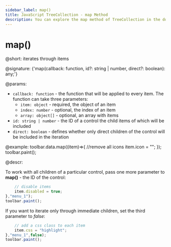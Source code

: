 ```yaml
---
sidebar_label: map()
title: JavaScript TreeCollection - map Method
description: You can explore the map method of TreeCollection in the documentation of the DHTMLX JavaScript UI library. Browse developer guides and API reference, try out code examples and live demos, and download a free 30-day evaluation version of DHTMLX Suite.
---
```


# map()

@short: iterates through items

@signature: {'map(callback: function, id?: string | number, direct?: boolean): any;'}

@params:
- `callback: function` - the function that will be applied to every item. The function can take three parameters:
    - `item: object` - required, the object of an item
    - `index: number` - optional, the index of an item
    - `array: object[]` - optional, an array with items  
- `id: string | number` - the ID of a control the child items of which will be included
- `direct: boolean` - defines whether only direct children of the control will be included in the iteration

@example:
toolbar.data.map((item)=>{
    //remove all icons
    item.icon = "";
});
toolbar.paint();

@descr:

To work with all children of a particular control, pass one more parameter to **map()** - the ID of the control:

```javascript
    // disable items
    item.disabled = true;
},"menu_1");
toolbar.paint();
```

If you want to iterate only through immediate children, set the third parameter to _false_:

```javascript
    // add a css class to each item
    item.css = "highlight";
},"menu_1",false);
toolbar.paint();
```
